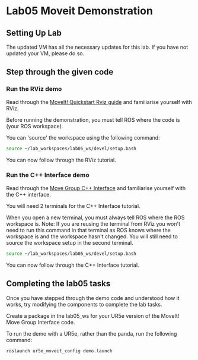# Lab05 Moveit Demonstration

## Setting Up Lab

The updated VM has all the necessary updates for this lab. If you have not updated your VM, please do so.

## Step through the given code

### Run the RViz demo

Read through the [MoveIt! Quickstart Rviz guide](http://docs.ros.org/en/melodic/api/moveit_tutorials/html/doc/quickstart_in_rviz/quickstart_in_rviz_tutorial.html)
and familiarise yourself with RViz.

Before running the demonstration, you must tell ROS where the code is (your ROS workspace).

You can 'source' the workspace using the following command:
```bash
source ~/lab_workspaces/lab05_ws/devel/setup.bash
```
You can now follow through the RViz tutorial.

### Run the C++ Interface demo

Read through the [Move Group C++ Interface](http://docs.ros.org/en/melodic/api/moveit_tutorials/html/doc/move_group_interface/move_group_interface_tutorial.html)
and familiarise yourself with the C++ interface.

You will need 2 terminals for the C++ Interface tutorial.

When you open a new terminal, you must always tell ROS where the ROS workspace is. Note: If you are reusing the terminal from RViz you won't need to run this command in that terminal as ROS knows where the workspace is and the workspace hasn't changed. You will still need to source the workspace setup in the second terminal.

```bash
source ~/lab_workspaces/lab05_ws/devel/setup.bash
```
You can now follow through the C++ Interface tutorial.

## Completing the lab05 tasks

Once you have stepped through the demo code and understood how it works, try modifying the components to complete the lab tasks.

Create a package in the lab05_ws for your UR5e version of the MoveIt! Move Group Interface code.

To run the demo with a UR5e, rather than the panda, run the following command:
```bash
roslaunch ur5e_moveit_config demo.launch
```
